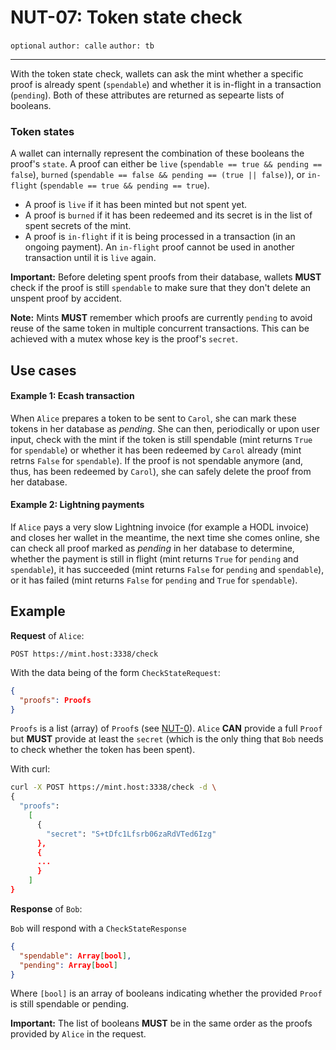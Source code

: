 NUT-07: Token state check
==========================

`optional` `author: calle` `author: tb`

---

With the token state check, wallets can ask the mint whether a specific proof is already spent (`spendable`) and whether it is in-flight in a transaction (`pending`). Both of these attributes are returned as sepearte lists of booleans.

### Token states 

A wallet can internally represent the combination of these booleans the proof's `state`. A proof can either be `live` (`spendable == true && pending == false`), `burned` (`spendable == false && pending == (true || false)`), or `in-flight` (`spendable == true && pending == true`).

- A proof is `live` if it has been minted but not spent yet.
- A proof is `burned` if it has been redeemed and its secret is in the list of spent secrets of the mint.
- A proof is `in-flight` if it is being processed in a transaction (in an ongoing payment). An `in-flight` proof cannot be used in another transaction until it is `live` again.

**Important:** Before deleting spent proofs from their database, wallets **MUST** check if the proof is still `spendable` to make sure that they don't delete an unspent proof by accident.

**Note:** Mints **MUST** remember which proofs are currently `pending` to avoid reuse of the same token in multiple concurrent transactions. This can be achieved with a mutex whose key is the proof's `secret`.

## Use cases

#### Example 1: Ecash transaction 
When `Alice` prepares a token to be sent to `Carol`, she can mark these tokens in her database as *pending*. She can then, periodically or upon user input, check with the mint if the token is still spendable (mint returns `True` for `spendable`) or whether it has been redeemed by `Carol` already (mint retrns `False` for `spendable`). If the proof is not spendable anymore (and, thus, has been redeemed by `Carol`), she can safely delete the proof from her database.

#### Example 2: Lightning payments 
If `Alice` pays a very slow Lightning invoice (for example a HODL invoice) and closes her wallet in the meantime, the next time she comes online, she can check all proof marked as *pending* in her database to determine, whether the payment is still in flight (mint returns `True` for `pending` and `spendable`), it has succeeded (mint returns `False` for `pending` and `spendable`), or it has failed (mint returns `False` for `pending` and `True` for `spendable`).

## Example

**Request** of `Alice`:

```http
POST https://mint.host:3338/check
```

With the data being of the form `CheckStateRequest`:

```json
{
  "proofs": Proofs
}
```

`Proofs` is a list (array) of `Proof`s (see [NUT-0][00]). `Alice` **CAN** provide a full `Proof` but **MUST** provide at least the `secret` (which is the only thing that `Bob` needs to check whether the token has been spent).

With curl:

```bash
curl -X POST https://mint.host:3338/check -d \
{
  "proofs": 
    [
      {
        "secret": "S+tDfc1Lfsrb06zaRdVTed6Izg"
      },
      {
      ...
      }
    ]
}
```
**Response** of `Bob`:

`Bob` will respond with a `CheckStateResponse` 

```json
{
  "spendable": Array[bool],
  "pending": Array[bool]
}
```

Where `[bool]` is an array of booleans indicating whether the provided `Proof` is still spendable or pending. 

**Important:** The list of booleans **MUST** be in the same order as the proofs provided by `Alice` in the request.

[00]: 00.md
[01]: 01.md
[02]: 02.md
[03]: 03.md
[04]: 04.md
[05]: 05.md
[06]: 06.md
[07]: 07.md
[08]: 08.md
[09]: 09.md
[10]: 10.md
[11]: 11.md
[12]: 12.md
[13]: 13.md
[14]: 14.md
[15]: 15.md
[16]: 16.md
[17]: 17.md
[18]: 18.md
[19]: 19.md
[20]: 20.md